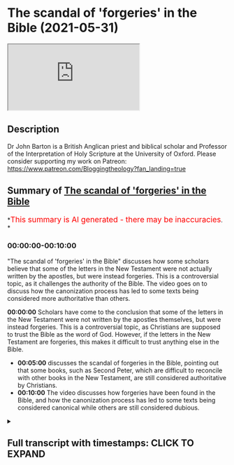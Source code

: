 # The scandal of 'forgeries' in the Bible (2021-05-31)

<iframe loading='lazy' allow='autoplay' src='https://www.youtube.com/embed/DY7V9Ch7Q5k'></iframe>

## Description

Dr John Barton is a British Anglican priest and biblical scholar and Professor of the Interpretation of Holy Scripture at the University of Oxford.
Please consider supporting my work on Patreon: <https://www.patreon.com/Bloggingtheology?fan_landing=true>

## Summary of [The scandal of 'forgeries' in the Bible](https://www.youtube.com/watch?v=DY7V9Ch7Q5k)

\*<span style="color:red; font-size:125%">This summary is AI generated - there may be inaccuracies</span>. \*

### <a onclick="modifyYTiframeseektime('0')">00:00:00-00:10:00</a>

"The scandal of 'forgeries' in the Bible" discusses how some scholars believe that some of the letters in the New Testament were not actually written by the apostles, but were instead forgeries. This is a controversial topic, as it challenges the authority of the Bible. The video goes on to discuss how the canonization process has led to some texts being considered more authoritative than others.

**<a onclick="modifyYTiframeseektime('0')">00:00:00</a>** Scholars have come to the conclusion that some of the letters in the New Testament were not written by the apostles themselves, but were instead forgeries. This is a controversial topic, as Christians are supposed to trust the Bible as the word of God. However, if the letters in the New Testament are forgeries, this makes it difficult to trust anything else in the Bible.

*   **<a onclick="modifyYTiframeseektime('300')">00:05:00</a>** discusses the scandal of forgeries in the Bible, pointing out that some books, such as Second Peter, which are difficult to reconcile with other books in the New Testament, are still considered authoritative by Christians.
*   **<a onclick="modifyYTiframeseektime('600')">00:10:00</a>** The video discusses how forgeries have been found in the Bible, and how the canonization process has led to some texts being considered canonical while others are still considered dubious.

<details><summary><h2>Full transcript with timestamps: CLICK TO EXPAND</h2></summary>

<a onclick="modifyYTiframeseektime('0')">0:00:00</a> now some of the conclusions pivotal\ <a onclick="modifyYTiframeseektime('1')">0:00:01</a> scholars come to\ <a onclick="modifyYTiframeseektime('3')">0:00:03</a> are not controversial and they're not\ <a onclick="modifyYTiframeseektime('4')">0:00:04</a> startling and shocking and so on\ <a onclick="modifyYTiframeseektime('7')">0:00:07</a> at all where the gospels are concerned i\ <a onclick="modifyYTiframeseektime('9')">0:00:09</a> think some of it is fairly\ <a onclick="modifyYTiframeseektime('11')">0:00:11</a> dynamite\ <a onclick="modifyYTiframeseektime('15')">0:00:15</a> i completely agree but can i suggest\ <a onclick="modifyYTiframeseektime('17')">0:00:17</a> there's actually an even more\ <a onclick="modifyYTiframeseektime('18')">0:00:18</a> controversial\ <a onclick="modifyYTiframeseektime('19')">0:00:19</a> subject um sort of hard point about the\ <a onclick="modifyYTiframeseektime('20')">0:00:20</a> controversies but these are the things\ <a onclick="modifyYTiframeseektime('22')">0:00:22</a> that perhaps really will surprise\ <a onclick="modifyYTiframeseektime('24')">0:00:24</a> us and viewers um and that is to do\ <a onclick="modifyYTiframeseektime('27')">0:00:27</a> with uh paul's letters\ <a onclick="modifyYTiframeseektime('31')">0:00:31</a> and it\ <a onclick="modifyYTiframeseektime('34')">0:00:34</a> is uh very widely accepted amongst new\ <a onclick="modifyYTiframeseektime('37')">0:00:37</a> testament scholars\ <a onclick="modifyYTiframeseektime('38')">0:00:38</a> outside of very conservative circles\ <a onclick="modifyYTiframeseektime('40')">0:00:40</a> perhaps in the united states and\ <a onclick="modifyYTiframeseektime('42')">0:00:42</a> one or two places elsewhere that the new\ <a onclick="modifyYTiframeseektime('44')">0:00:44</a> testament contains\ <a onclick="modifyYTiframeseektime('45')">0:00:45</a> letters which state that they are by\ <a onclick="modifyYTiframeseektime('49')">0:00:49</a> the apostle paul like the first letter\ <a onclick="modifyYTiframeseektime('51')">0:00:51</a> of timothy his second letter to timothy\ <a onclick="modifyYTiframeseektime('53')">0:00:53</a> and\ <a onclick="modifyYTiframeseektime('53')">0:00:53</a> letter of titus but nevertheless are not\ <a onclick="modifyYTiframeseektime('56')">0:00:56</a> usually seen\ <a onclick="modifyYTiframeseektime('57')">0:00:57</a> as uh by paul but are for variety of\ <a onclick="modifyYTiframeseektime('60')">0:01:00</a> reasons but seen as\ <a onclick="modifyYTiframeseektime('62')">0:01:02</a> uh much later works now\ <a onclick="modifyYTiframeseektime('65')">0:01:05</a> that in itself um as you say on page 185\ <a onclick="modifyYTiframeseektime('70')">0:01:10</a> scholars it was it has been common you\ <a onclick="modifyYTiframeseektime('73')">0:01:13</a> say\ <a onclick="modifyYTiframeseektime('74')">0:01:14</a> for new testament scholars to say that\ <a onclick="modifyYTiframeseektime('75')">0:01:15</a> the attribution of texts to people who\ <a onclick="modifyYTiframeseektime('77')">0:01:17</a> were not their actual\ <a onclick="modifyYTiframeseektime('79')">0:01:19</a> authors was a matter of convention in\ <a onclick="modifyYTiframeseektime('82')">0:01:22</a> the\ <a onclick="modifyYTiframeseektime('82')">0:01:22</a> ancient world and in the case of the\ <a onclick="modifyYTiframeseektime('85')">0:01:25</a> bible you know it's\ <a onclick="modifyYTiframeseektime('86')">0:01:26</a> often said well look um moses is is\ <a onclick="modifyYTiframeseektime('89')">0:01:29</a> given the honor of having author the\ <a onclick="modifyYTiframeseektime('90')">0:01:30</a> pentateuch and david all of the psalms\ <a onclick="modifyYTiframeseektime('92')">0:01:32</a> and\ <a onclick="modifyYTiframeseektime('93')">0:01:33</a> king solomon the actual proverbs\ <a onclick="modifyYTiframeseektime('95')">0:01:35</a> attributed\ <a onclick="modifyYTiframeseektime('96')">0:01:36</a> uh you know to him but you say that this\ <a onclick="modifyYTiframeseektime('99')">0:01:39</a> is\ <a onclick="modifyYTiframeseektime('100')">0:01:40</a> um you're not persuaded by that because\ <a onclick="modifyYTiframeseektime('102')">0:01:42</a> the letters in the new testament\ <a onclick="modifyYTiframeseektime('104')">0:01:44</a> uh are are the authentic ones uh\ <a onclick="modifyYTiframeseektime('108')">0:01:48</a> and the answer the lessons in the new\ <a onclick="modifyYTiframeseektime('109')">0:01:49</a> testament attributed to paul\ <a onclick="modifyYTiframeseektime('112')">0:01:52</a> within the text themselves claim to be\ <a onclick="modifyYTiframeseektime('116')">0:01:56</a> by paul so\ <a onclick="modifyYTiframeseektime('117')">0:01:57</a> nowhere in the pentateuch does it say i\ <a onclick="modifyYTiframeseektime('119')">0:01:59</a> moses wrote this he's not in the first\ <a onclick="modifyYTiframeseektime('120')">0:02:00</a> person\ <a onclick="modifyYTiframeseektime('121')">0:02:01</a> ditto for the proverbs um for the psalms\ <a onclick="modifyYTiframeseektime('125')">0:02:05</a> but paul's letter say to uh one timothy\ <a onclick="modifyYTiframeseektime('128')">0:02:08</a> actually claims to be by\ <a onclick="modifyYTiframeseektime('129')">0:02:09</a> paul and you argue uh persuasively\ <a onclick="modifyYTiframeseektime('133')">0:02:13</a> and in the light also by ehrman's uh\ <a onclick="modifyYTiframeseektime('135')">0:02:15</a> recent work\ <a onclick="modifyYTiframeseektime('136')">0:02:16</a> on uh his academic work called forgery\ <a onclick="modifyYTiframeseektime('139')">0:02:19</a> and counter forgery the big thick\ <a onclick="modifyYTiframeseektime('141')">0:02:21</a> scholarly tone which i i i've read\ <a onclick="modifyYTiframeseektime('145')">0:02:25</a> um he says that this common scholarly\ <a onclick="modifyYTiframeseektime('148')">0:02:28</a> idea that this um attribution of\ <a onclick="modifyYTiframeseektime('151')">0:02:31</a> false authorship was an accepted\ <a onclick="modifyYTiframeseektime('153')">0:02:33</a> convention in the ancient world\ <a onclick="modifyYTiframeseektime('155')">0:02:35</a> he argues and you do that absolutely no\ <a onclick="modifyYTiframeseektime('158')">0:02:38</a> evidence for this this is a\ <a onclick="modifyYTiframeseektime('159')">0:02:39</a> almost like an urban myth that scholars\ <a onclick="modifyYTiframeseektime('161')">0:02:41</a> have recycled and recycled over the\ <a onclick="modifyYTiframeseektime('163')">0:02:43</a> years\ <a onclick="modifyYTiframeseektime('164')">0:02:44</a> and in fact even in paul's letters uh\ <a onclick="modifyYTiframeseektime('166')">0:02:46</a> well i'm going to pause it but the point\ <a onclick="modifyYTiframeseektime('168')">0:02:48</a> is this that\ <a onclick="modifyYTiframeseektime('170')">0:02:50</a> the shocking thing here is that it is a\ <a onclick="modifyYTiframeseektime('172')">0:02:52</a> commonplace of new testament scholarship\ <a onclick="modifyYTiframeseektime('174')">0:02:54</a> that there are\ <a onclick="modifyYTiframeseektime('175')">0:02:55</a> forgeries actual forgeries in the new\ <a onclick="modifyYTiframeseektime('178')">0:02:58</a> testament\ <a onclick="modifyYTiframeseektime('179')">0:02:59</a> before being a letter that was written\ <a onclick="modifyYTiframeseektime('183')">0:03:03</a> with the intention to deceive its\ <a onclick="modifyYTiframeseektime('185')">0:03:05</a> readership\ <a onclick="modifyYTiframeseektime('186')">0:03:06</a> about the the true author of the text\ <a onclick="modifyYTiframeseektime('190')">0:03:10</a> and the author the pretend author being\ <a onclick="modifyYTiframeseektime('192')">0:03:12</a> someone famous\ <a onclick="modifyYTiframeseektime('193')">0:03:13</a> like peter or paul or or whoever\ <a onclick="modifyYTiframeseektime('197')">0:03:17</a> and and and this in the early church was\ <a onclick="modifyYTiframeseektime('199')">0:03:19</a> not an accepted\ <a onclick="modifyYTiframeseektime('200')">0:03:20</a> uh practice at all it scandalized\ <a onclick="modifyYTiframeseektime('204')">0:03:24</a> as you say that they abhorred it as we\ <a onclick="modifyYTiframeseektime('206')">0:03:26</a> can see in two thessalonians itself\ <a onclick="modifyYTiframeseektime('208')">0:03:28</a> where paul cheekily uh tells his readers\ <a onclick="modifyYTiframeseektime('211')">0:03:31</a> not to take\ <a onclick="modifyYTiframeseektime('212')">0:03:32</a> any notice of letters fraudulently\ <a onclick="modifyYTiframeseektime('214')">0:03:34</a> ascribed to him\ <a onclick="modifyYTiframeseektime('215')">0:03:35</a> as 2 thessalonians 2 2. the irony being\ <a onclick="modifyYTiframeseektime('218')">0:03:38</a> of course is that letter is probably a\ <a onclick="modifyYTiframeseektime('219')">0:03:39</a> forgery itself\ <a onclick="modifyYTiframeseektime('221')">0:03:41</a> so he's playing a game of double bluff\ <a onclick="modifyYTiframeseektime('223')">0:03:43</a> or something you know\ <a onclick="modifyYTiframeseektime('224')">0:03:44</a> a clever but and you discuss here\ <a onclick="modifyYTiframeseektime('228')">0:03:48</a> how christians are supposed to deal with\ <a onclick="modifyYTiframeseektime('230')">0:03:50</a> this if the new testament contains\ <a onclick="modifyYTiframeseektime('232')">0:03:52</a> works who whose authors intended to\ <a onclick="modifyYTiframeseektime('235')">0:03:55</a> deceive their readership\ <a onclick="modifyYTiframeseektime('237')">0:03:57</a> about the authorship of the text itself\ <a onclick="modifyYTiframeseektime('241')">0:04:01</a> how can we trust it just to to tell us\ <a onclick="modifyYTiframeseektime('244')">0:04:04</a> the god the god-given truth the gospel\ <a onclick="modifyYTiframeseektime('246')">0:04:06</a> truth about anything else\ <a onclick="modifyYTiframeseektime('248')">0:04:08</a> and can we and can these texts be used\ <a onclick="modifyYTiframeseektime('250')">0:04:10</a> in in churches\ <a onclick="modifyYTiframeseektime('252')">0:04:12</a> to proclaim the inspired word of god\ <a onclick="modifyYTiframeseektime('255')">0:04:15</a> if if that is the the nature of these\ <a onclick="modifyYTiframeseektime('257')">0:04:17</a> texts\ <a onclick="modifyYTiframeseektime('259')">0:04:19</a> so there's a lot there but i was just\ <a onclick="modifyYTiframeseektime('260')">0:04:20</a> trying\ <a onclick="modifyYTiframeseektime('262')">0:04:22</a> now i think i i mean what's happened is\ <a onclick="modifyYTiframeseektime('265')">0:04:25</a> that as you\ <a onclick="modifyYTiframeseektime('266')">0:04:26</a> quite rightly say um people have drawn\ <a onclick="modifyYTiframeseektime('269')">0:04:29</a> an analogy with\ <a onclick="modifyYTiframeseektime('270')">0:04:30</a> books in the old testament like proverbs\ <a onclick="modifyYTiframeseektime('272')">0:04:32</a> subscribe to solomon and so on\ <a onclick="modifyYTiframeseektime('274')">0:04:34</a> that's a matter of saying these works\ <a onclick="modifyYTiframeseektime('276')">0:04:36</a> are kind of under the aegis of somebody\ <a onclick="modifyYTiframeseektime('278')">0:04:38</a> you know they are solomonic\ <a onclick="modifyYTiframeseektime('280')">0:04:40</a> in flavor and and as you write again\ <a onclick="modifyYTiframeseektime('284')">0:04:44</a> right he said with the pentateuch he\ <a onclick="modifyYTiframeseektime('285')">0:04:45</a> doesn't even say it's by moses\ <a onclick="modifyYTiframeseektime('287')">0:04:47</a> that's an ancient tradition it's my\ <a onclick="modifyYTiframeseektime('289')">0:04:49</a> moses whereas\ <a onclick="modifyYTiframeseektime('291')">0:04:51</a> what one timothy says starts paul and\ <a onclick="modifyYTiframeseektime('293')">0:04:53</a> the apostle of jesus christ is on and\ <a onclick="modifyYTiframeseektime('295')">0:04:55</a> actually\ <a onclick="modifyYTiframeseektime('296')">0:04:56</a> identifies the author as paul and even\ <a onclick="modifyYTiframeseektime('298')">0:04:58</a> refers to\ <a onclick="modifyYTiframeseektime('300')">0:05:00</a> incidents happening in paul's life\ <a onclick="modifyYTiframeseektime('303')">0:05:03</a> and people he's working with now\ <a onclick="modifyYTiframeseektime('306')">0:05:06</a> perhaps these letters are genuinely by\ <a onclick="modifyYTiframeseektime('309')">0:05:09</a> paul\ <a onclick="modifyYTiframeseektime('310')">0:05:10</a> there are arguments that try to show\ <a onclick="modifyYTiframeseektime('313')">0:05:13</a> that they\ <a onclick="modifyYTiframeseektime('313')">0:05:13</a> are which are not nonsensical arguments\ <a onclick="modifyYTiframeseektime('318')">0:05:18</a> but the majority of biblical soldiers as\ <a onclick="modifyYTiframeseektime('320')">0:05:20</a> you say\ <a onclick="modifyYTiframeseektime('321')">0:05:21</a> are agreed that they're not genuinely\ <a onclick="modifyYTiframeseektime('323')">0:05:23</a> paul now whether one uses the words\ <a onclick="modifyYTiframeseektime('325')">0:05:25</a> forgery or not because it's partly a\ <a onclick="modifyYTiframeseektime('327')">0:05:27</a> matter of\ <a onclick="modifyYTiframeseektime('329')">0:05:29</a> um taste you know i can bart airman\ <a onclick="modifyYTiframeseektime('332')">0:05:32</a> likes using that kind of language\ <a onclick="modifyYTiframeseektime('336')">0:05:36</a> but it seems to me that it's not a bad\ <a onclick="modifyYTiframeseektime('338')">0:05:38</a> word to use\ <a onclick="modifyYTiframeseektime('339')">0:05:39</a> of a book which says it's by somebody\ <a onclick="modifyYTiframeseektime('342')">0:05:42</a> that\ <a onclick="modifyYTiframeseektime('342')">0:05:42</a> manifests is not by the question then is\ <a onclick="modifyYTiframeseektime('346')">0:05:46</a> can something which is\ <a onclick="modifyYTiframeseektime('348')">0:05:48</a> in that sense of forgery be of religious\ <a onclick="modifyYTiframeseektime('351')">0:05:51</a> and spiritual value\ <a onclick="modifyYTiframeseektime('352')">0:05:52</a> exactly and um i think we probably can\ <a onclick="modifyYTiframeseektime('357')">0:05:57</a> um i don't think there was a convention\ <a onclick="modifyYTiframeseektime('359')">0:05:59</a> that you could do this and you you point\ <a onclick="modifyYTiframeseektime('361')">0:06:01</a> out that\ <a onclick="modifyYTiframeseektime('362')">0:06:02</a> um to thessalonians is actually contains\ <a onclick="modifyYTiframeseektime('365')">0:06:05</a> a\ <a onclick="modifyYTiframeseektime('366')">0:06:06</a> denunciation of falsely inscribed\ <a onclick="modifyYTiframeseektime('368')">0:06:08</a> letters even though problems one itself\ <a onclick="modifyYTiframeseektime('371')">0:06:11</a> um but uh\ <a onclick="modifyYTiframeseektime('374')">0:06:14</a> nevertheless works that were thought not\ <a onclick="modifyYTiframeseektime('378')">0:06:18</a> to be genuine were sometimes read in the\ <a onclick="modifyYTiframeseektime('380')">0:06:20</a> early church\ <a onclick="modifyYTiframeseektime('381')">0:06:21</a> but mostly when they read and took\ <a onclick="modifyYTiframeseektime('383')">0:06:23</a> seriously documents\ <a onclick="modifyYTiframeseektime('385')">0:06:25</a> out with a claim to leave a particular\ <a onclick="modifyYTiframeseektime('387')">0:06:27</a> author they did believe that person was\ <a onclick="modifyYTiframeseektime('389')">0:06:29</a> the author\ <a onclick="modifyYTiframeseektime('390')">0:06:30</a> and the idea of that you would reject a\ <a onclick="modifyYTiframeseektime('392')">0:06:32</a> forgery was certainly\ <a onclick="modifyYTiframeseektime('394')">0:06:34</a> current in the greek and roman world and\ <a onclick="modifyYTiframeseektime('396')">0:06:36</a> in the role of the new testament\ <a onclick="modifyYTiframeseektime('398')">0:06:38</a> so i i'm inclined to think forgery is\ <a onclick="modifyYTiframeseektime('401')">0:06:41</a> not an unfair word to use\ <a onclick="modifyYTiframeseektime('404')">0:06:44</a> and that does raise the problem you you\ <a onclick="modifyYTiframeseektime('407')">0:06:47</a> brought out\ <a onclick="modifyYTiframeseektime('408')">0:06:48</a> what does it do what do you do i mean\ <a onclick="modifyYTiframeseektime('411')">0:06:51</a> another example\ <a onclick="modifyYTiframeseektime('412')">0:06:52</a> uh that's an even more prominent example\ <a onclick="modifyYTiframeseektime('414')">0:06:54</a> in the world of scholarship is the\ <a onclick="modifyYTiframeseektime('415')">0:06:55</a> second letter of peter\ <a onclick="modifyYTiframeseektime('417')">0:06:57</a> which is adversely seen as probably the\ <a onclick="modifyYTiframeseektime('420')">0:07:00</a> the most um the most certain or the most\ <a onclick="modifyYTiframeseektime('422')">0:07:02</a> highly probable example of\ <a onclick="modifyYTiframeseektime('424')">0:07:04</a> pseudopicrophar\ <a onclick="modifyYTiframeseektime('425')">0:07:05</a> or forgery in the entire new testament\ <a onclick="modifyYTiframeseektime('429')">0:07:09</a> and interesting i find about that um it\ <a onclick="modifyYTiframeseektime('431')">0:07:11</a> is usually dated to perhaps the middle\ <a onclick="modifyYTiframeseektime('433')">0:07:13</a> of the second century even as late as\ <a onclick="modifyYTiframeseektime('434')">0:07:14</a> that\ <a onclick="modifyYTiframeseektime('435')">0:07:15</a> is that in the letter itself uh which\ <a onclick="modifyYTiframeseektime('438')">0:07:18</a> claims to be by the apostle peter of\ <a onclick="modifyYTiframeseektime('440')">0:07:20</a> course\ <a onclick="modifyYTiframeseektime('441')">0:07:21</a> it claims to be eyewitness testimony the\ <a onclick="modifyYTiframeseektime('443')">0:07:23</a> author it was an eyewitness to\ <a onclick="modifyYTiframeseektime('445')">0:07:25</a> jesus own ministry its own life and i\ <a onclick="modifyYTiframeseektime('448')">0:07:28</a> think it alludes to the transfiguration\ <a onclick="modifyYTiframeseektime('450')">0:07:30</a> the event\ <a onclick="modifyYTiframeseektime('451')">0:07:31</a> mentioned in these public gospels now to\ <a onclick="modifyYTiframeseektime('454')">0:07:34</a> say this is a forgery\ <a onclick="modifyYTiframeseektime('455')">0:07:35</a> is really really serious because here we\ <a onclick="modifyYTiframeseektime('458')">0:07:38</a> have\ <a onclick="modifyYTiframeseektime('459')">0:07:39</a> fake testimony if i can be blunt to\ <a onclick="modifyYTiframeseektime('462')">0:07:42</a> alleged events in jesus\ <a onclick="modifyYTiframeseektime('464')">0:07:44</a> life which are made up or at least uh\ <a onclick="modifyYTiframeseektime('466')">0:07:46</a> the person who wrote it was not there\ <a onclick="modifyYTiframeseektime('469')">0:07:49</a> and he is passing off that information\ <a onclick="modifyYTiframeseektime('471')">0:07:51</a> as if it was eyewitness\ <a onclick="modifyYTiframeseektime('472')">0:07:52</a> if that happened in a court of law today\ <a onclick="modifyYTiframeseektime('474')">0:07:54</a> you'd be\ <a onclick="modifyYTiframeseektime('476')">0:07:56</a> uh prosecuted for perjury you know you\ <a onclick="modifyYTiframeseektime('478')">0:07:58</a> there will be consequences\ <a onclick="modifyYTiframeseektime('480')">0:08:00</a> um and and yet because because\ <a onclick="modifyYTiframeseektime('483')">0:08:03</a> i mentioned to peter because it seems to\ <a onclick="modifyYTiframeseektime('485')">0:08:05</a> me that the most um\ <a onclick="modifyYTiframeseektime('487')">0:08:07</a> widely accepted instance of\ <a onclick="modifyYTiframeseektime('490')">0:08:10</a> pseudo-pigofer in the new testament\ <a onclick="modifyYTiframeseektime('492')">0:08:12</a> um and yet it this very fact\ <a onclick="modifyYTiframeseektime('495')">0:08:15</a> is it seems to not be known by\ <a onclick="modifyYTiframeseektime('498')">0:08:18</a> the church uh at large the laity use\ <a onclick="modifyYTiframeseektime('502')">0:08:22</a> that let alone the general\ <a onclick="modifyYTiframeseektime('503')">0:08:23</a> public who just carry on using this as\ <a onclick="modifyYTiframeseektime('506')">0:08:26</a> as if it was\ <a onclick="modifyYTiframeseektime('507')">0:08:27</a> actual eyewitness testimony and some\ <a onclick="modifyYTiframeseektime('510')">0:08:30</a> people would see that as a bit\ <a onclick="modifyYTiframeseektime('511')">0:08:31</a> scandalous\ <a onclick="modifyYTiframeseektime('512')">0:08:32</a> given that what we know now what we now\ <a onclick="modifyYTiframeseektime('514')">0:08:34</a> know about that text and how it is still\ <a onclick="modifyYTiframeseektime('516')">0:08:36</a> used\ <a onclick="modifyYTiframeseektime('516')">0:08:36</a> petrine testimony from the apostle the\ <a onclick="modifyYTiframeseektime('519')">0:08:39</a> prince of the apostles\ <a onclick="modifyYTiframeseektime('520')">0:08:40</a> himself chosen by jesus to uh to head up\ <a onclick="modifyYTiframeseektime('524')">0:08:44</a> the college of the apostles\ <a onclick="modifyYTiframeseektime('526')">0:08:46</a> to his catholic language and yet it was\ <a onclick="modifyYTiframeseektime('528')">0:08:48</a> in fact\ <a onclick="modifyYTiframeseektime('529')">0:08:49</a> such of such origin is that not a bit a\ <a onclick="modifyYTiframeseektime('532')">0:08:52</a> bit of a scandal\ <a onclick="modifyYTiframeseektime('533')">0:08:53</a> perhaps well i think perhaps it is yes i\ <a onclick="modifyYTiframeseektime('535')">0:08:55</a> mean it's\ <a onclick="modifyYTiframeseektime('536')">0:08:56</a> um it depends\ <a onclick="modifyYTiframeseektime('539')">0:08:59</a> a little bit depends on the the question\ <a onclick="modifyYTiframeseektime('542')">0:09:02</a> are these books\ <a onclick="modifyYTiframeseektime('543')">0:09:03</a> authoritative for christians because\ <a onclick="modifyYTiframeseektime('545')">0:09:05</a> they're by apostles why are they\ <a onclick="modifyYTiframeseektime('548')">0:09:08</a> authority for christians because they're\ <a onclick="modifyYTiframeseektime('549')">0:09:09</a> in the new testament\ <a onclick="modifyYTiframeseektime('552')">0:09:12</a> so for example with paul if\ <a onclick="modifyYTiframeseektime('555')">0:09:15</a> two thessalonians is difficult to\ <a onclick="modifyYTiframeseektime('557')">0:09:17</a> reconcile with one thessalonians\ <a onclick="modifyYTiframeseektime('559')">0:09:19</a> do we say yes but they're both scripture\ <a onclick="modifyYTiframeseektime('562')">0:09:22</a> or do we say well what did paul\ <a onclick="modifyYTiframeseektime('563')">0:09:23</a> actually teach what he talks in first\ <a onclick="modifyYTiframeseektime('565')">0:09:25</a> sessions and not what's in second\ <a onclick="modifyYTiframeseektime('567')">0:09:27</a> thessalonians\ <a onclick="modifyYTiframeseektime('568')">0:09:28</a> and so if we're describing paul's\ <a onclick="modifyYTiframeseektime('570')">0:09:30</a> teaching we should we should remove\ <a onclick="modifyYTiframeseektime('572')">0:09:32</a> two thessalonians from the picture\ <a onclick="modifyYTiframeseektime('575')">0:09:35</a> that seems to me to be the way we should\ <a onclick="modifyYTiframeseektime('577')">0:09:37</a> proceed but for other people\ <a onclick="modifyYTiframeseektime('579')">0:09:39</a> because the books are scriptural books\ <a onclick="modifyYTiframeseektime('582')">0:09:42</a> they have an authority which overrides\ <a onclick="modifyYTiframeseektime('584')">0:09:44</a> the fact that they're probably forgeries\ <a onclick="modifyYTiframeseektime('588')">0:09:48</a> for me they don't i mean i have i have\ <a onclick="modifyYTiframeseektime('590')">0:09:50</a> to say i have a sort of um\ <a onclick="modifyYTiframeseektime('593')">0:09:53</a> sieve you know through which only\ <a onclick="modifyYTiframeseektime('596')">0:09:56</a> certain books\ <a onclick="modifyYTiframeseektime('597')">0:09:57</a> fall as it were um but\ <a onclick="modifyYTiframeseektime('600')">0:10:00</a> um for some people the pseudo\ <a onclick="modifyYTiframeseektime('602')">0:10:02</a> pseudo-epigraphy doesn't matter very\ <a onclick="modifyYTiframeseektime('604')">0:10:04</a> much\ <a onclick="modifyYTiframeseektime('605')">0:10:05</a> because the books are after all\ <a onclick="modifyYTiframeseektime('607')">0:10:07</a> canonical scripture\ <a onclick="modifyYTiframeseektime('609')">0:10:09</a> so i suppose if you have a more catholic\ <a onclick="modifyYTiframeseektime('611')">0:10:11</a> either roman catholic or\ <a onclick="modifyYTiframeseektime('613')">0:10:13</a> anglo-catholic a higher ecclesiology\ <a onclick="modifyYTiframeseektime('616')">0:10:16</a> then you know the church uh which is\ <a onclick="modifyYTiframeseektime('618')">0:10:18</a> founded by christ\ <a onclick="modifyYTiframeseektime('619')">0:10:19</a> is led by the holy spirit has canonized\ <a onclick="modifyYTiframeseektime('622')">0:10:22</a> this set of texts and no others\ <a onclick="modifyYTiframeseektime('625')">0:10:25</a> yeah and therefore that is the kind of\ <a onclick="modifyYTiframeseektime('627')">0:10:27</a> guarantor of their\ <a onclick="modifyYTiframeseektime('629')">0:10:29</a> uh not authenticity but at least they're\ <a onclick="modifyYTiframeseektime('631')">0:10:31</a> fitting this\ <a onclick="modifyYTiframeseektime('632')">0:10:32</a> and and uh for use in christian worship\ <a onclick="modifyYTiframeseektime('635')">0:10:35</a> and teaching\ <a onclick="modifyYTiframeseektime('635')">0:10:35</a> i suppose they might get around it that\ <a onclick="modifyYTiframeseektime('637')">0:10:37</a> way but it's still the niggling problem\ <a onclick="modifyYTiframeseektime('639')">0:10:39</a> is it not that\ <a onclick="modifyYTiframeseektime('640')">0:10:40</a> it's still a forgery you know you know\ <a onclick="modifyYTiframeseektime('641')">0:10:41</a> you know i'm sorry i think it is a\ <a onclick="modifyYTiframeseektime('643')">0:10:43</a> niggling problem\ <a onclick="modifyYTiframeseektime('644')">0:10:44</a> won't totally go away i mean it raises\ <a onclick="modifyYTiframeseektime('648')">0:10:48</a> across this the whole question of the\ <a onclick="modifyYTiframeseektime('649')">0:10:49</a> canon\ <a onclick="modifyYTiframeseektime('650')">0:10:50</a> which i've got a lot of material on in\ <a onclick="modifyYTiframeseektime('651')">0:10:51</a> the book and\ <a onclick="modifyYTiframeseektime('653')">0:10:53</a> um my argument is that the canon is\ <a onclick="modifyYTiframeseektime('656')">0:10:56</a> fuzzy at the edges\ <a onclick="modifyYTiframeseektime('657')">0:10:57</a> yes but in the early church there was a\ <a onclick="modifyYTiframeseektime('660')">0:11:00</a> core of books\ <a onclick="modifyYTiframeseektime('661')">0:11:01</a> which includes the synoptic gospels and\ <a onclick="modifyYTiframeseektime('663')">0:11:03</a> john and the major letters of paul\ <a onclick="modifyYTiframeseektime('666')">0:11:06</a> which everybody agreed on and then there\ <a onclick="modifyYTiframeseektime('668')">0:11:08</a> are other letters that people knew were\ <a onclick="modifyYTiframeseektime('670')">0:11:10</a> a bit dubious\ <a onclick="modifyYTiframeseektime('671')">0:11:11</a> so even in the fourth century when we\ <a onclick="modifyYTiframeseektime('674')">0:11:14</a> find some athanasius\ <a onclick="modifyYTiframeseektime('676')">0:11:16</a> laying down what's in the little cannon\ <a onclick="modifyYTiframeseektime('678')">0:11:18</a> he says well the letters of two and\ <a onclick="modifyYTiframeseektime('680')">0:11:20</a> three\ <a onclick="modifyYTiframeseektime('681')">0:11:21</a> john second and third letters of john\ <a onclick="modifyYTiframeseektime('684')">0:11:24</a> are regarded by some of spurious\ <a onclick="modifyYTiframeseektime('688')">0:11:28</a> um on the same sorts of grounds as you\ <a onclick="modifyYTiframeseektime('690')">0:11:30</a> were mentoring for two peter\ <a onclick="modifyYTiframeseektime('692')">0:11:32</a> and it was known that some of the\ <a onclick="modifyYTiframeseektime('694')">0:11:34</a> lessons were dubious\ <a onclick="modifyYTiframeseektime('696')">0:11:36</a> and what's happened over time is that\ <a onclick="modifyYTiframeseektime('698')">0:11:38</a> the canon has\ <a onclick="modifyYTiframeseektime('700')">0:11:40</a> solidified into something where\ <a onclick="modifyYTiframeseektime('702')">0:11:42</a> everything is of equal\ <a onclick="modifyYTiframeseektime('703')">0:11:43</a> stature whereas in the early church\ <a onclick="modifyYTiframeseektime('706')">0:11:46</a> there were definitely\ <a onclick="modifyYTiframeseektime('706')">0:11:46</a> gradations of canonicity and of\ <a onclick="modifyYTiframeseektime('709')">0:11:49</a> authority\ <a onclick="modifyYTiframeseektime('711')">0:11:51</a> because eusebius in his uh famous\ <a onclick="modifyYTiframeseektime('713')">0:11:53</a> ecclesiastical history he discusses\ <a onclick="modifyYTiframeseektime('716')">0:11:56</a> the books that are you know are in and\ <a onclick="modifyYTiframeseektime('718')">0:11:58</a> those that are doubtful and those\ <a onclick="modifyYTiframeseektime('719')">0:11:59</a> are definitely out you know the new\ <a onclick="modifyYTiframeseektime('721')">0:12:01</a> testament kind of\ <a onclick="modifyYTiframeseektime('722')">0:12:02</a> is in both those first two categories\ <a onclick="modifyYTiframeseektime('724')">0:12:04</a> anyway there's some doubtful\ <a onclick="modifyYTiframeseektime('726')">0:12:06</a> texts or considered doubtful by many and\ <a onclick="modifyYTiframeseektime('728')">0:12:08</a> two peter is\ <a onclick="modifyYTiframeseektime('729')">0:12:09</a> i think one of them and other texas yes\ <a onclick="modifyYTiframeseektime('731')">0:12:11</a> that's right\ <a onclick="modifyYTiframeseektime('733')">0:12:13</a> yes there's a there are there are three\ <a onclick="modifyYTiframeseektime('735')">0:12:15</a> levels\ <a onclick="modifyYTiframeseektime('736')">0:12:16</a> there's definitely indefinitely out and\ <a onclick="modifyYTiframeseektime('738')">0:12:18</a> dubious\ <a onclick="modifyYTiframeseektime('740')">0:12:20</a> yes uh in the middle and um that was the\ <a onclick="modifyYTiframeseektime('743')">0:12:23</a> position for\ <a onclick="modifyYTiframeseektime('744')">0:12:24</a> most of the early fathers for the first\ <a onclick="modifyYTiframeseektime('746')">0:12:26</a> three or four centuries\ <a onclick="modifyYTiframeseektime('748')">0:12:28</a> in christianity rather than either the\ <a onclick="modifyYTiframeseektime('751')">0:12:31</a> thing is a canonical text or it isn't\ <a onclick="modifyYTiframeseektime('753')">0:12:33</a> there was a middle category

</details>

